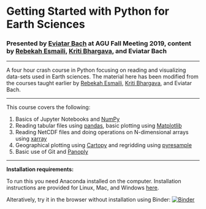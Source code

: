 # Getting Started with Python for Earth Sciences
### Presented by [Eviatar Bach](http://eviatarbach.com/) at AGU Fall Meeting 2019, content by [Rebekah Esmaili](http://www.rebekahesmaili.com), [Kriti Bhargava](https://cisess.umd.edu/meet-our-scientists/kriti-bhargava/), and Eviatar Bach

---

A four hour crash course in Python focusing on reading and visualizing data-sets used in Earth sciences. The material here has been modified from the courses taught earlier by [Rebekah Esmaili](http://www.rebekahesmaili.com), [Kriti Bhargava](https://cisess.umd.edu/meet-our-scientists/kriti-bhargava/), and Eviatar Bach.

---

This course covers the following:

1. Basics of Jupyter Notebooks and [NumPy](https://numpy.org/)
2. Reading tabular files using [pandas](https://pandas.pydata.org/), basic plotting using [Matplotlib](https://matplotlib.org/)
3. Reading NetCDF files and doing operations on N-dimensional arrays using [xarray](http://xarray.pydata.org/en/stable/)
4. Geographical plotting using [Cartopy](https://pypi.org/project/Cartopy/) and regridding using [pyresample](https://pyresample.readthedocs.io/en/latest/)
5. Basic use of Git and [Panoply](https://www.giss.nasa.gov/tools/panoply/)

---

**Installation requirements:**

To run this you need Anaconda installed on the computer. Installation instructions are provided for Linux, Mac, and Windows [here](https://github.com/modern-tools-workshop/AGU-python-workshop-2019/tree/master/installation_instructions).

Alteratively, try it in the browser without installation using Binder: [![Binder](https://mybinder.org/badge_logo.svg)](https://mybinder.org/v2/gh/modern-tools-workshop/AGU-python-workshop-2019/master)
